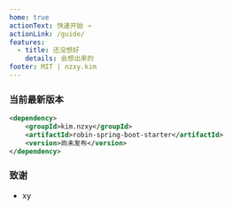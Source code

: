 ```yaml
---
home: true
actionText: 快速开始 →
actionLink: /guide/
features:
  - title: 还没想好
    details: 会想出来的
footer: MIT | nzxy.kim
---
```


### 当前最新版本

```xml
<dependency>
    <groupId>kim.nzxy</groupId>
    <artifactId>robin-spring-boot-starter</artifactId>
    <version>尚未发布</version>
</dependency>
```

### 致谢

- xy